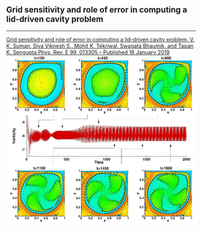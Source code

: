 ## Grid sensitivity and role of error in computing a lid-driven cavity problem ##
<hr>

[Grid sensitivity and role of error in computing a lid-driven cavity problem, V. K. Suman, Siva Viknesh S., Mohit K. Tekriwal, Swagata Bhaumik, and Tapan K. Sengupta
Phys. Rev. E 99, 013305 – Published 16 January 2019](https://journals.aps.org/pre/abstract/10.1103/PhysRevE.99.013305)
<br />
![Model](https://github.com/siva-viknesh/Computational_Fluid_Mechanics/blob/main/Lid_Driven_Cavity_Flow/Figure.png)



